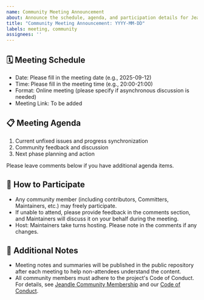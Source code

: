 ```yaml
---
name: Community Meeting Announcement
about: Announce the schedule, agenda, and participation details for Jeandle project community meetings
title: "Community Meeting Announcement: YYYY-MM-DD"
labels: meeting, community
assignees: ''
---
```


## 🗓️ Meeting Schedule

- Date: Please fill in the meeting date (e.g., 2025-09-12)
- Time: Please fill in the meeting time (e.g., 20:00-21:00)
- Format: Online meeting (please specify if asynchronous discussion is needed)
- Meeting Link: To be added

## 📋 Meeting Agenda

1. Current unfixed issues and progress synchronization
2. Community feedback and discussion
3. Next phase planning and action

Please leave comments below if you have additional agenda items.

## 👥 How to Participate

- Any community member (including contributors, Committers, Maintainers, etc.) may freely participate.
- If unable to attend, please provide feedback in the comments section, and Maintainers will discuss it on your behalf during the meeting.
- Host: Maintainers take turns hosting. Please note in the comments if any changes.

## 📄 Additional Notes

- Meeting notes and summaries will be published in the public repository after each meeting to help non-attendees understand the content.
- All community members must adhere to the project's Code of Conduct. For details, see [Jeandle Community Membership](../../COMMUNITY_MEMBERSHIP.md) and our [Code of Conduct](../../CODE_OF_CONDUCT.md).
